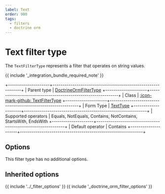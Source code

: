 ```yaml
---
label: Text
order: 900
tags:
  - filters
  - doctrine orm
---
```


# Text filter type

The `TextFilterType` represents a filter that operates on string values.

{{ include '_integration_bundle_required_note' }}

+---------------------+--------------------------------------------------------------+
| Parent type         | [DoctrineOrmFilterType](doctrine-orm.md)
+---------------------+--------------------------------------------------------------+
| Class               | [:icon-mark-github: TextFilterType](https://github.com/Kreyu/data-table-doctrine-orm-bundle/blob/main/src/Filter/Type/TextFilterType.php)
+---------------------+--------------------------------------------------------------+
| Form Type           | [TextType](https://symfony.com/doc/current/reference/forms/types/text.html)
+---------------------+--------------------------------------------------------------+
| Supported operators | Equals, NotEquals, Contains, NotContains, StartsWith, EndsWith
+---------------------+--------------------------------------------------------------+
| Default operator    | Contains
+---------------------+--------------------------------------------------------------+

## Options

This filter type has no additional options.

## Inherited options

{{ include '../_filter_options' }}
{{ include '_doctrine_orm_filter_options' }}
